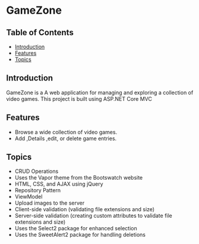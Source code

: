 # GameZone

## Table of Contents
- [Introduction](#introduction)
- [Features](#features)
- [Topics](#topics)
  
## Introduction
GameZone is a A web application for managing and exploring a collection of video games. This project is built using ASP.NET Core MVC

## Features
- Browse a wide collection of video games.
- Add ,Details ,edit, or delete game entries.

## Topics
- CRUD Operations
- Uses the Vapor theme from the Bootswatch website
- HTML, CSS, and AJAX using jQuery
- Repository Pattern
- ViewModel
- Upload images to the server
- Client-side validation (validating file extensions and size)
- Server-side validation (creating custom attributes to validate file extensions and size)
- Uses the Select2 package for enhanced selection
- Uses the SweetAlert2 package for handling deletions
